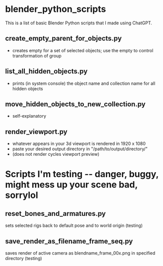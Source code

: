 # blender_python_scripts

This is a list of basic Blender Python scripts that I made using ChatGPT.

## create_empty_parent_for_objects.py
- creates empty for a set of selected objects; use the empty to control transformation of group

## list_all_hidden_objects.py
- prints (in system console) the object name and collection name for all hidden objects

## move_hidden_objects_to_new_collection.py
- self-explanatory

## render_viewport.py
- whatever appears in your 3d viewport is rendered in 1920 x 1080
- paste your desired output directory in "/path/to/output/directory/"
- (does not render cycles viewport preview)

# Scripts I'm testing -- danger, buggy, might mess up your scene bad, sorrylol

## reset_bones_and_armatures.py
sets selected rigs back to default pose and to world origin (testing)

## save_render_as_filename_frame_seq.py
saves render of active camera as blendname_frame_00x.png in specified directory (testing)
